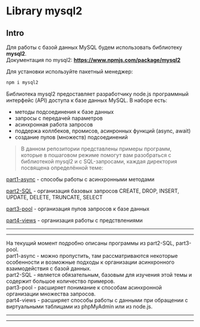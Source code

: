 # Library mysql2

## Intro  

Для работы с базой данных MySQL будем использовать библиотеку **mysql2**.  
Документация по mysql2: **https://www.npmjs.com/package/mysql2**  

Для установки используйте пакетный менеджер:  

```js
npm i mysql2
```

Библиотека mysql2 предоставляет разработчику node.js программный интерфейс (API) доступа к базе данных MySQL. В наборе есть:  

- методы подсоединения к базе данных  
- запросы с передачей параметров  
- асинхронная работа запросов  
- поддержа коллбеков, промисов, асинронных функций (async, await)  
- создание пулов (множеств) подсоединений  

> В данном репозитории представлены примеры программ, которые в пошаговом режиме помогут вам разобраться с библиотекой mysql2 и с SQL-запросами, каждая директория посвящена определённой теме:  

[part1-async](./part1-async/) - способы работы с асинхронными методами  

[part2-SQL](./part2-SQL/) - организация базовых запросов CREATE, DROP, INSERT, UPDATE, DELETE, TRUNCATE, SELECT  

[part3-pool](./part3-pool/) - организация пулов запросов к базе данных  

[part4-views](./part4-views/) - организация работы с предствлениями  

---  
---  

На текущий момент подробно описаны программы из part2-SQL, part3-pool.  
part1-async - можно пропустить, там рассматриваются некоторые особенности и возможные подходы к организации асинхронного взаимодействия с базой данных.  
part2-SQL - является обязательным, базовым для изучения этой темы и содержит большое количество примеров.  
part3-pool - расширяет понимание к способам асинхронной организации множества запросов.  
part4-views - расширяет способы работы с данными при обращении с виртуальными таблицами из phpMyAdmin или из node.js.  

---  
---  
